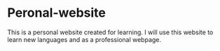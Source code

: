 # Peronal-website
This is a personal website created for learning. I will use this website to learn new languages and as a professional webpage.
